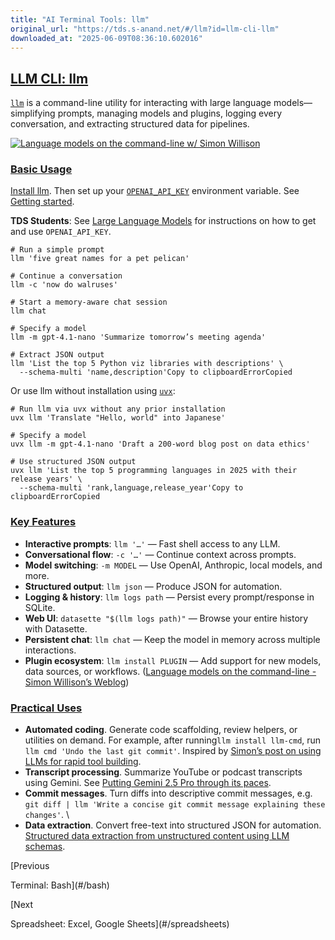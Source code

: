 ```yaml
---
title: "AI Terminal Tools: llm"
original_url: "https://tds.s-anand.net/#/llm?id=llm-cli-llm"
downloaded_at: "2025-06-09T08:36:10.602016"
---
```


[LLM CLI: llm](#/llm?id=llm-cli-llm)
------------------------------------

[`llm`](https://pypi.org/project/llm) is a command-line utility for interacting with large language models—simplifying prompts, managing models and plugins, logging every conversation, and extracting structured data for pipelines.

[![Language models on the command-line w/ Simon Willison](https://i.ytimg.com/vi_webp/QUXQNi6jQ30/sddefault.webp)](https://youtu.be/QUXQNi6jQ30?t=100)

### [Basic Usage](#/llm?id=basic-usage)

[Install llm](https://github.com/simonw/llm#installation). Then set up your [`OPENAI_API_KEY`](https://platform.openai.com/api-keys) environment variable. See [Getting started](https://github.com/simonw/llm?tab=readme-ov-file#getting-started).

**TDS Students**: See [Large Language Models](#/large-language-models) for instructions on how to get and use `OPENAI_API_KEY`.

```
# Run a simple prompt
llm 'five great names for a pet pelican'

# Continue a conversation
llm -c 'now do walruses'

# Start a memory-aware chat session
llm chat

# Specify a model
llm -m gpt-4.1-nano 'Summarize tomorrow’s meeting agenda'

# Extract JSON output
llm 'List the top 5 Python viz libraries with descriptions' \
  --schema-multi 'name,description'Copy to clipboardErrorCopied
```

Or use llm without installation using [`uvx`](#/uv):

```
# Run llm via uvx without any prior installation
uvx llm 'Translate "Hello, world" into Japanese'

# Specify a model
uvx llm -m gpt-4.1-nano 'Draft a 200-word blog post on data ethics'

# Use structured JSON output
uvx llm 'List the top 5 programming languages in 2025 with their release years' \
  --schema-multi 'rank,language,release_year'Copy to clipboardErrorCopied
```

### [Key Features](#/llm?id=key-features)

* **Interactive prompts**: `llm '…'` — Fast shell access to any LLM.
* **Conversational flow**: `-c '…'` — Continue context across prompts.
* **Model switching**: `-m MODEL` — Use OpenAI, Anthropic, local models, and more.
* **Structured output**: `llm json` — Produce JSON for automation.
* **Logging & history**: `llm logs path` — Persist every prompt/response in SQLite.
* **Web UI**: `datasette "$(llm logs path)"` — Browse your entire history with Datasette.
* **Persistent chat**: `llm chat` — Keep the model in memory across multiple interactions.
* **Plugin ecosystem**: `llm install PLUGIN` — Add support for new models, data sources, or workflows. ([Language models on the command-line - Simon Willison’s Weblog](https://simonwillison.net/2024/Jun/17/cli-language-models/?utm_source=chatgpt.com))

### [Practical Uses](#/llm?id=practical-uses)

* **Automated coding**. Generate code scaffolding, review helpers, or utilities on demand. For example, after running`llm install llm-cmd`, run `llm cmd 'Undo the last git commit'`. Inspired by [Simon’s post on using LLMs for rapid tool building](https://simonwillison.net/2025/Mar/11/using-llms-for-code/).
* **Transcript processing**. Summarize YouTube or podcast transcripts using Gemini. See [Putting Gemini 2.5 Pro through its paces](https://www.macstories.net/mac/llm-youtube-transcripts-with-claude-and-gemini-in-shortcuts/).
* **Commit messages**. Turn diffs into descriptive commit messages, e.g. `git diff | llm 'Write a concise git commit message explaining these changes'`. \
* **Data extraction**. Convert free-text into structured JSON for automation. [Structured data extraction from unstructured content using LLM schemas](https://simonwillison.net/2025/Feb/28/llm-schemas/).

[Previous

Terminal: Bash](#/bash)

[Next

Spreadsheet: Excel, Google Sheets](#/spreadsheets)